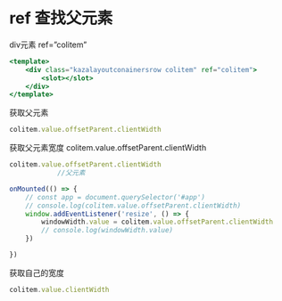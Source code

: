 # ref 查找父元素

div元素 ref=”colitem”

```jsx
<template>
    <div class="kazalayoutconainersrow colitem" ref="colitem">
        <slot></slot>
    </div>
</template>
```

获取父元素

```jsx
colitem.value.offsetParent.clientWidth
```

获取父元素宽度 colitem.value.offsetParent.clientWidth

```jsx
colitem.value.offsetParent.clientWidth
            //父元素
```

```jsx
onMounted(() => {
    // const app = document.querySelector('#app')
    // console.log(colitem.value.offsetParent.clientWidth)
    window.addEventListener('resize', () => {
        windowWidth.value = colitem.value.offsetParent.clientWidth
        // console.log(windowWidth.value)
    })

})
```

获取自己的宽度

```jsx
colitem.value.clientWidth
```